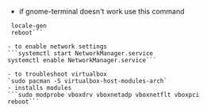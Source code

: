 - if gnome-terminal doesn't work use this command
```localectl set-locale LANG="en_US.UTF-8"
 locale-gen
 reboot```

- to enable network settings
```systemctl start NetworkManager.service
systemctl enable NetworkManager.service```

- to troubleshoot virtualbox
`sudo pacman -S virtualbox-host-modules-arch`
- installs modules
```sudo modprobe vboxdrv vboxnetadp vboxnetflt vboxpci
reboot```
